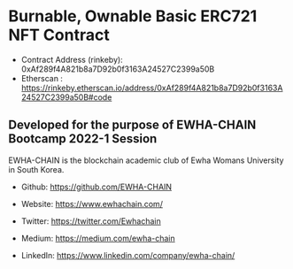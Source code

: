 # Burnable, Ownable Basic ERC721 NFT Contract 
- Contract Address (rinkeby): 0xAf289f4A821b8a7D92b0f3163A24527C2399a50B
- Etherscan : https://rinkeby.etherscan.io/address/0xAf289f4A821b8a7D92b0f3163A24527C2399a50B#code

## Developed for the purpose of EWHA-CHAIN Bootcamp 2022-1 Session
EWHA-CHAIN is the blockchain academic club of Ewha Womans University in South Korea.<p>
- Github: https://github.com/EWHA-CHAIN <p>
- Website: https://www.ewhachain.com/ <p>
- Twitter: https://twitter.com/Ewhachain <p>
- Medium: https://medium.com/ewha-chain <p>
- LinkedIn: https://www.linkedin.com/company/ewha-chain/ <p>
